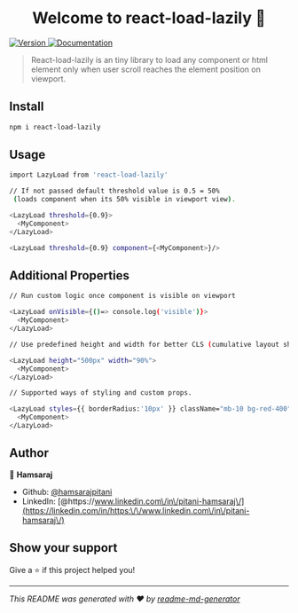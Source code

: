 <h1 align="center">Welcome to react-load-lazily 👋</h1>
<p>
  <a href="https://www.npmjs.com/package/react-load-lazily" target="_blank">
    <img alt="Version" src="https://img.shields.io/npm/v/react-load-lazily.svg">
  </a>
  <a href="-" target="_blank">
    <img alt="Documentation" src="https://img.shields.io/badge/documentation-yes-brightgreen.svg" />
  </a>
</p>

> React-load-lazily is an tiny library to load any component or html element only when user scroll reaches the element position on viewport.

## Install

```sh
npm i react-load-lazily
```

## Usage

```sh
import LazyLoad from 'react-load-lazily'
```

```sh
// If not passed default threshold value is 0.5 = 50%
 (loads component when its 50% visible in viewport view).

<LazyLoad threshold={0.9}>
  <MyComponent>
</LazyLoad>
```
```sh
<LazyLoad threshold={0.9} component={<MyComponent>}/>
 ```

## Additional Properties

```sh
// Run custom logic once component is visible on viewport

<LazyLoad onVisible={()=> console.log('visible')}>
  <MyComponent>
</LazyLoad>
```

```sh
// Use predefined height and width for better CLS (cumulative layout shift) score.

<LazyLoad height="500px" width="90%">
  <MyComponent>
</LazyLoad>
```

```sh
// Supported ways of styling and custom props.

<LazyLoad styles={{ borderRadius:'10px' }} className="mb-10 bg-red-400" id="myComponent" custom="custom">
  <MyComponent>
</LazyLoad>
```

## Author

👤 **Hamsaraj**

* Github: [@hamsarajpitani](https://github.com/hamsarajpitani)
* LinkedIn: [@https:\/\/www.linkedin.com\/in\/pitani-hamsaraj\/](https://linkedin.com/in/https:\/\/www.linkedin.com\/in\/pitani-hamsaraj\/)

## Show your support

Give a ⭐️ if this project helped you!

***
_This README was generated with ❤️ by [readme-md-generator](https://github.com/kefranabg/readme-md-generator)_